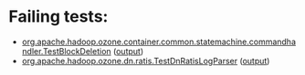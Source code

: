 # Failing tests: 

 * [org.apache.hadoop.ozone.container.common.statemachine.commandhandler.TestBlockDeletion](hadoop-ozone/integration-test/org.apache.hadoop.ozone.container.common.statemachine.commandhandler.TestBlockDeletion.txt) ([output](hadoop-ozone/integration-test/org.apache.hadoop.ozone.container.common.statemachine.commandhandler.TestBlockDeletion-output.txt))
 * [org.apache.hadoop.ozone.dn.ratis.TestDnRatisLogParser](hadoop-ozone/integration-test/org.apache.hadoop.ozone.dn.ratis.TestDnRatisLogParser.txt) ([output](hadoop-ozone/integration-test/org.apache.hadoop.ozone.dn.ratis.TestDnRatisLogParser-output.txt))
